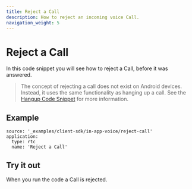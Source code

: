 ```yaml
---
title: Reject a Call
description: How to reject an incoming voice Call.
navigation_weight: 5
---
```


# Reject a Call

In this code snippet you will see how to reject a Call, before it was answered.

> The concept of rejecting a call does not exist on Android devices. Instead, it uses the same functionality as hanging up a call. See the [Hangup Code Snippet](/client-sdk/in-app-voice/code-snippets/hangup-call) for more information.

## Example

```code_snippets
source: '_examples/client-sdk/in-app-voice/reject-call'
application:
  type: rtc
  name: 'Reject a Call'
```

## Try it out

When you run the code a Call is rejected.
